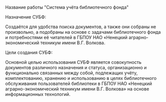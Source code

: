 Название работы "Система учёта библиотечного фонда"

Назначение СУБФ: 

Создаётся для удобства поиска документов, а также они собраны не произвольно, а подобраны на основе с задачами библиотечного фонда и потребностями её читателей в ГБПОУ НАО «Ненецкий аграрно-экономический техникум имени В.Г. Волкова.

Цели создания СУБФ: 

Основной целью использования СУБФ является совокупность документов различного назначения и статуса, организационно и функционально связанных между собой, подлежащих учёту, комплектованию, хранению и использованию в целях библиотечного обслуживания пользователей библиотеки в ГБПОУ НАО «Ненецкий аграрно-экономический техникум имени В.Г. Волкова» на основе информационных технологий.

